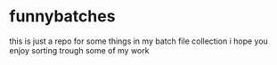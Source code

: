# funnybatches
this is just a repo for some things in my batch file collection
i hope you enjoy sorting trough some of my work
